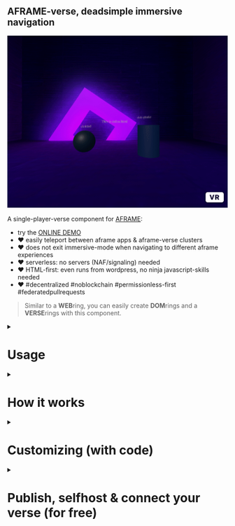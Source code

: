 ## AFRAME-verse, deadsimple immersive navigation

![](.img/demo.gif)

A single-player-verse component for [AFRAME](https://aframe.io):

* try the [ONLINE DEMO](https://coderofsalvation.github.io/aframe-verse/apps/)
* ❤️ easily teleport between aframe apps & aframe-verse clusters 
* ❤️ does not exit immersive-mode when navigating to different aframe experiences
* ❤️ serverless: no servers (NAF/signaling) needed
* ❤️ HTML-first: even runs from wordpress, no ninja javascript-skills needed
* ❤️ #decentralized #noblockchain #permissionless-first #federatedpullrequests

> Similar to a **WEB**ring, you can easily create **DOM**rings and a **VERSE**rings with this component.

<details>
  <summary><h1>Usage</h2></summary>
  <br>

```html
<script src="aframe-verse-component.js"></script>

<a-scene>
  <a-entity aframe-verse="register: /aframe-verse.json">

    <!-- everything nested under `aframe-verse`, will be replaced upon navigation  -->

    <a-box href="/"></a-box>            <!-- home = the cluster-client (index.html) -->
    <a-box href="./app2.html"></a-box>  
    <a-box href="https://somefriend.com/some_aframe_app.html"></a-box>
    <a-box href="https://somefriend.com/supercustom_webxr_app.html"></a-box>

  <a-entity>

  <!-- put 'global' entities here (UI, cursor or wearables e.g.)   -->
  <!-- to persist across navigation                                -->
  <!-- ps. multiple aframe-verse components are supported!         -->

</a-scene>
```

aframe-verse.json
```json
{
  "schema":"aframe-verse/0.1",
  "destinations":[ 
    {"url":"./index.html"},                                      
    {"url":"https://somefriend.com/some_aframe_app.html"},       // allow in-app immersive navigation
    {
     "url":"https://somefriend.com/supercustom_webxr_app.html",  // a trusted app but which uses 
     "newtab": true                                              // a threejs e.g. (opens in new tab)
    }
  ], 
  "verses":["https://otherbefriendedverse.com/register.json"]
}
```

</details>

<details>
  <summary><h1>How it works</h2></summary>
  <br>

![](.img/flow.jpg)

A visitor in an **aframe-verse** just teleports to other destinations and clusters ("*beam me up scotty!*").<br>
`aframe-verse.json` is just a telephone-book of destinations.

>  When a visitor surfs to a cluster-client ([index.html](apps/index.html)), it loads all components, which other linked experiences use.

<details>
  <summary>How to add experiences?</summary>
  <br>

> Just check [index.html](apps/index.html) and [app2.html](apps/app2.html), Basically:

* put your aframe apps in `apps/*` (they should have an `aframe-verse`-attribute set somewhere)
* add `href`-attributes to clickable items (see example)
* use `href="./afile.html"` to teleport to relative files 
* whitelist `href="https://..."`-links by including them in `aframe-verse.json` (see browserconsole for errors)
* use `href="/"` to guide the visitor back to the original cluster

</details>

<details>
  <summary>How to add components?</summary>
  <br>

  Typically these are included in the cluster-client [index.html](apps/index.html).<br>
  As an exception to the rule,  you can load remote (trusted) components, by modifying [aframe-verse.json](aframe-version):

```json
{
  destinations:[
    {url:"https://trusteddomain.com/experience.html", scripts:[...]}
  ]
}
```

And then write a custom `navigation`-component (see Customizing-chapter) to load `scripts` (or script-tags nested under `aframe-verse`-attribute).<br>
A future version of `aframe-verse.json` will do the latter.
</details>

<details>
  <summary>How does this works in large?</summary>
  <br>

  The concept above is an answer to the fact that each tile-based 'metaverse' will always turn into some kind of **hypercentralized** client-project.
  Instead, a visitor in the **aframe-verse** just teleports to other destinations and clusters ("*beam me up scotty!*").<br>
  When the visitor surfs to a cluster-client ([index.html](apps/index.html)), it basically loads all components, which other linked experiences use.<br>
  This is a security-limitation and a performance-feature, because this: 
  
  * makes traveling between experiences (within a cluster) very fluid and fast.
  * it creates a decentralized incentive between developer(s) to:
    * collaborate on a seamless & secure end-visitor cluster-client ([index.html](apps/index.html))
    * consistent UX because of:
      * shared components
      * shared global objects: wearables, UI, AR/VR controller-support e.g.
  
  Exceptions to this rule can be agreed upon by the developer(s) of a cluster-client ([index.html](apps/index.html)).<br>
  By allowing on-the-fly components by certain developers or CDN's:
  
  `{"url":"https://runvnc.net/trustedpexperience", "scripts":true }`
  
  Worstcase, a destination can be loaded in a new tab (`newtab:true` which exits immersive navigation ), which then basically becomes the new cluster.

<details>
  <summary><h3>Federated HTML-first verse-clusters</h2></summary>
  <br>

> aframe-verse describes a verse using the lowest common denominator between Aframe authors (=a webdirectory)

This could be a github-repo, or linuxserver where:
* the **maintainer(s)** maintain a pool of trusted aframe apps (& components)
* the **maintainer(s)** allow DOM-sharing (a DOM-ring) between eachothers aframe-apps
* the **maintainer(s)** agree on shared garbage collection 

> Ideally, the maintainers need to approve new (website-specific) scripts/components, and include them in [index.html](apps/index.html) when a new app arrives thru merge requests.

#### But..but..what about privacy & security?
This is all up to the maintainers of a verse, just think of it as running a shared website & linksharing.<br>
For more info [read this](https://github.com/coderofsalvation/aframe-verse/issues/1)

</details>
  <details>
    <summary><h3>Project scope</h3></h2></summary>
    <br>

Out of the box, this component is good enough for seamlessly navigating between **simple read-only** aframe experiences (galleries, portfolios, vr movies, viewing scenes e.g.).<br>
A monoverse is the opposite of a 'metaverse'-concept (in which multiplayer-communication is fundamental).
Therefore, the following is out of scope, but can still be used to progressively enhance an `aframe-verse`:

* multiplayer: see the (way more complex) [NAF approach](https://github.com/networked-aframe) which requires you to run your own server.
* hardened security/privacy: introduce activitypub-layer, p2p webrtc like yjs
  </details>
  
</details>

</details>

<details>
  <summary><h1>Customizing (with code)</h1></summary>
  <br>

  > Rule of thumb: load (or extend loading) components in the cluster-client ([index.html](apps/index.html))

  <details>
    <summary><h4>Extending navigation interactions</h2></summary>
    <br>

In the example, only touch/mouse-events are supported.<br>
By defining `hrefEvents`, you can trigger navigation for other events too:

```html
<... aframe-verse="register: /yourverse.json; hrefEvents: click, mouseenter, collide, foobar">
   <a-box href="./show.html"/>  
</...>
```

> Profit! Now navigation is triggered to `show.html` whenever it is clicked, mousehovered or colliding with another object

calling `$('[aframe-verse] [href]').emit('foobar', {})` would trigger navigation too
  </details>

  <details>
    <summary><h4>Customizing navigation further</h2></summary>
    <br>

You can hook into navigation-events by creating a custom component:

```
// use like: <a-entity aframe-verse="..." navigate></a-entity>

AFRAME.registerComponent('navigate', {
  init: function(){
    console.log("initing navigation")
    this.el.addEventListener('beforeNavigate', this.beforeNavigate )
    this.el.addEventListener('navigate', this.navigate )
    this.el.addEventListener('registerJSON', this.registerJSON )
  }, 
  beforeNavigate(e){
    console.log("about to navigate to: "+e.detail.destination.url)
    // e.detail.destination = false           // uncomment to cancel navigation
  }, 
  navigate(e){
    // e.detail.destination = false           // uncomment to cancel navigation 
    console.log("navigating to: "+e.detail.destination.url)
  }, 
  registerJSON(e){
    let json = e.detail.json
    // example: skip non-immersive navigation links
    json.destinations = json.destinations.filter( (d) => d.newtab ? null : d )
    // example: launch external verses in a new tab (so its components get loaded too)
    json.destinations.map( (d) => d.url.match(/index\.html$/) ? d.newtab = true : null )
  }
})
```
  </details>

  <details>
    <summary><h4>Connecting, Nesting & Securing verse-clusters</h2></summary>
    <br>

![](.img/yodawg.jpg)

For navigation, you can add external verses to the `.verses`-array in `aframe-verse.json`, that's all!<br>
Optionally, you can secure the import-behaviour further using the `registerJSON`-event as shown above in 'Customizing navigation further'.

</details>

<details>
  <summary><h4>Fadetime & nesting verses</h2></summary>
  <br>

You can have multiple persisting verses at the same time.
Usecases for this are: a menu system, mini-games, inventory or a teleporting-maze e.g.:

```html
<a-entity aframe-verse="register: aframe-verse.json">
  ...
</a-entity>

<a-entity aframe-verse="register: menu.json; fade: 0">   <!-- NOTE: superfast fade in ms (0=off) -->
  ...
</a-entity>

```

> NOTE: for heavy scenes you can set `fade: 4000` (4seconds fade) e.g.
  </details>
</details>


<details>
  <summary><h1>Publish,  selfhost & connect your verse (for free)</h2></summary>
  <br>

3 ways of hosting:

<details>
  <summary><h3>GITHUB / GITLAB</h2></summary>
  <br>

* click the fork-button on [github](https://github.com/coderofsalvation/aframe-verse) or [gitlab](https://gitlab.com/coderofsalvation/aframe-verse)
* rename the repository to `aframe-verse-*` (aframe-verse-myorganisation e.g.) for easy discoverability
* github: go to settings-tab > enable github pages (use the main-branch)
* profit! your verse can now be accessed thru 
  * github: `https://yourusername.github.io/aframe-verse-myorganisation/apps`
  * gitlab: `https://yourusername.gitlab.io/aframe-verse-myorganisation/apps`
</details>

<details>
  <summary><h3>GLITCH</h2></summary>
  <br>

* [REMIX this glitch](https://glitch.com/edit/#!/remix/aframe-verse)
* rename the project to `aframe-verse-*` (aframe-verse-myorganisation e.g.) for easy discoverability
* your verse can now be accessed thru `https://aframe-verse-myorganisation.glitch.me/apps/` 
</details>
 
<details>
  <summary><h3>SELFHOSTING (redbean/wordpress/apache e.g.)</h2></summary>
  <br>

* [download zip](https://github.com/coderofsalvation/aframe-verse/archive/refs/heads/main.zip) and unpack it in your apache/worpress dir e.g.
</details>

> Later: please connect your verse to this repo, by submitting a PR or mentioning your json-URL in an issue. That way, future verses (forks) will automatically include your verse too.

</details>

